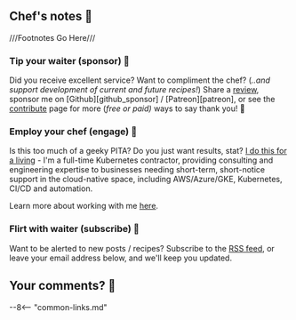 ## Chef's notes 📓

///Footnotes Go Here///

### Tip your waiter (sponsor) 👏

Did you receive excellent service? Want to compliment the chef? (_..and support development of current and future recipes!_) Share a [review](https://fnky.nz/testimonial), sponsor me on [Github][github_sponsor] / [Patreon][patreon], or see the [contribute](/community/contribute/) page for more (_free or paid)_ ways to say thank you! 👏

### Employ your chef (engage) 🤝

Is this too much of a geeky PITA? Do you just want results, stat? [I do this for a living](https://www.funkypenguin.co.nz/about/) - I'm a full-time Kubernetes contractor, providing consulting and engineering expertise to businesses needing short-term, short-notice support in the cloud-native space, including AWS/Azure/GKE, Kubernetes, CI/CD and automation.

Learn more about working with me [here](https://www.funkypenguin.co.nz/work-with-me/).

### Flirt with waiter (subscribe) 💌

Want to be alerted to new posts / recipes? Subscribe to the [RSS feed](/rss/), or leave your email address below, and we'll keep you updated.

<script async data-uid="20249aa846" src="https://funkypenguin.ck.page/20249aa846/index.js"></script>

## Your comments? 💬

<div id='discourse-comments'></div>

<script type="text/javascript">
  DiscourseEmbed = { discourseUrl: 'https://forum.funkypenguin.co.nz/',
                     discourseEmbedUrl: window.location.protocol + '//' + window.location.hostname + window.location.pathname };

  (function() {
    var d = document.createElement('script'); d.type = 'text/javascript'; d.async = true;
    d.src = DiscourseEmbed.discourseUrl + 'javascripts/embed.js';
    (document.getElementsByTagName('head')[0] || document.getElementsByTagName('body')[0]).appendChild(d);
  })();
</script>

--8<-- "common-links.md"